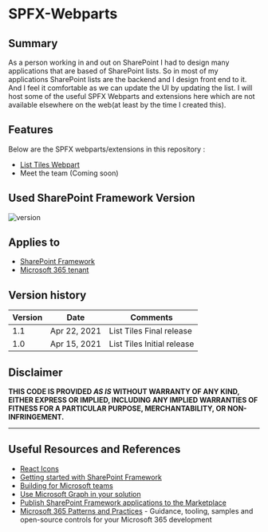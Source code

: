 # SPFX-Webparts

## Summary

As a person working in and out on SharePoint I had to design many applications that are based of SharePoint lists. So in most of my applications SharePoint lists are the backend and I design front end to it. And I feel it comfortable as we can update the UI by updating the list. I will host some of the useful SPFX Webparts and extensions here which are not available elsewhere on the web(at least by the time I created this).

## Features

Below are the SPFX webparts/extensions in this repository :

- [List Tiles Webpart](./ListTiles)
- Meet the team (Coming soon)





## Used SharePoint Framework Version

![version](https://img.shields.io/badge/version-1.11-green.svg)

## Applies to

- [SharePoint Framework](https://aka.ms/spfx)
- [Microsoft 365 tenant](https://docs.microsoft.com/en-us/sharepoint/dev/spfx/set-up-your-developer-tenant)





## Version history

Version|Date|Comments
-------|----|--------
1.1|Apr 22, 2021|List Tiles Final release
1.0|Apr 15, 2021|List Tiles Initial release

## Disclaimer

**THIS CODE IS PROVIDED *AS IS* WITHOUT WARRANTY OF ANY KIND, EITHER EXPRESS OR IMPLIED, INCLUDING ANY IMPLIED WARRANTIES OF FITNESS FOR A PARTICULAR PURPOSE, MERCHANTABILITY, OR NON-INFRINGEMENT.**

---


## Useful Resources and References

- [React Icons](https://react-icons.github.io/react-icons/)
- [Getting started with SharePoint Framework](https://docs.microsoft.com/en-us/sharepoint/dev/spfx/set-up-your-developer-tenant)
- [Building for Microsoft teams](https://docs.microsoft.com/en-us/sharepoint/dev/spfx/build-for-teams-overview)
- [Use Microsoft Graph in your solution](https://docs.microsoft.com/en-us/sharepoint/dev/spfx/web-parts/get-started/using-microsoft-graph-apis)
- [Publish SharePoint Framework applications to the Marketplace](https://docs.microsoft.com/en-us/sharepoint/dev/spfx/publish-to-marketplace-overview)
- [Microsoft 365 Patterns and Practices](https://aka.ms/m365pnp) - Guidance, tooling, samples and open-source controls for your Microsoft 365 development
